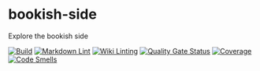 # bookish-side

Explore the bookish side

[![Build](https://github.com/thebalditect/my-bookish-side/actions/workflows/buid.yaml/badge.svg)](https://github.com/thebalditect/my-bookish-side/actions/workflows/buid.yaml) [![Markdown Lint](https://github.com/thebalditect/my-bookish-side/actions/workflows/lint-markdowns.yaml/badge.svg)](https://github.com/thebalditect/my-bookish-side/actions/workflows/lint-markdowns.yaml) [![Wiki Linting](https://github.com/thebalditect/my-bookish-side/actions/workflows/lint-wiki.yaml/badge.svg)](https://github.com/thebalditect/my-bookish-side/actions/workflows/lint-wiki.yaml) [![Quality Gate Status](https://sonarcloud.io/api/project_badges/measure?project=thebalditect_my-bookish-side&metric=alert_status)](https://sonarcloud.io/summary/new_code?id=thebalditect_my-bookish-side) [![Coverage](https://sonarcloud.io/api/project_badges/measure?project=thebalditect_my-bookish-side&metric=coverage)](https://sonarcloud.io/summary/new_code?id=thebalditect_my-bookish-side) [![Code Smells](https://sonarcloud.io/api/project_badges/measure?project=thebalditect_my-bookish-side&metric=code_smells)](https://sonarcloud.io/summary/new_code?id=thebalditect_my-bookish-side)
